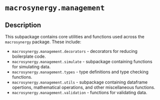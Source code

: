 # `macrosynergy.management`

## Description

This subpackage contains core utilities and functions used across the `macrosynergy` package.
These include:

- `macrosynergy.management.decorators` - decorators for reducing boilerplate code.
- `macrosynergy.management.simulate` - subpackage containing functions for simulating data.
- `macrosynergy.management.types` - type definitions and type checking functions.
- `macrosynergy.management.utils` - subpackage containing dataframe opertions, mathematical operations,
  and other miscellaneous functions.
- `macrosynergy.management.validation` - functions for validating data.
